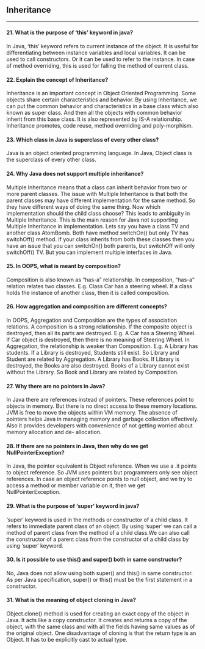 
## Inheritance
*************
#### 21. What is the purpose of ‘this’ keyword in java?

In Java, ‘this’ keyword refers to current instance of the object. It is useful for differentiating between instance variables and local variables. It can be used to call constructors. Or it can be used to refer to the instance. In case of method overriding, this is used for falling the method of
current class.

#### 22. Explain the concept of Inheritance?

Inheritance is an important concept in Object Oriented Programming. Some objects share certain characteristics and behavior. By using Inheritance, we can put the common behavior and characteristics in a base class which also known as super class. And then all the objects with common behavior inherit from this base class.
It is also represented by IS-A relationship. Inheritance promotes, code reuse, method overriding and poly-morphism.

#### 23. Which class in Java is superclass of every other class?

Java is an object oriented programming language. In Java, Object class is the superclass of every other class.

#### 24. Why Java does not support multiple inheritance?

Multiple Inheritance means that a class can inherit behavior from two or more parent classes. The issue with Multiple Inheritance is that both the parent classes
may have different implementation for the same method. So they have different ways of doing the same thing. Now which implementation should the child class choose?
This leads to ambiguity in Multiple Inheritance. This is the main reason for Java not supporting Multiple Inheritance in implementation.
Lets say you have a class TV and another class AtomBomb. Both have method switchOn() but only TV has switchOff() method. If your class inherits from both these classes then you have an issue
that you can switchOn() both parents, but switchOff will only switchOff() TV.
But you can implement multiple interfaces in Java.

#### 25. In OOPS, what is meant by composition?
Composition is also known as “has-a” relationship. In composition, “has-a” relation relates two classes. E.g. Class Car has a steering wheel.
If a class holds the instance of another class, then it is called composition.

#### 26. How aggregation and composition are different concepts?

In OOPS, Aggregation and Composition are the types of association relations. A composition is a strong relationship. If the composite object is destroyed, then all its parts are destroyed. E.g. A Car has a
Steering Wheel. If Car object is destroyed, then there is no meaning of Steering Wheel.
In Aggregation, the relationship is weaker than Composition. 
E.g. A Library has students. If a Library is destroyed, Students still exist. So Library and Student are related by Aggregation. A Library has Books. If Library is destroyed, the Books are also destroyed.
Books of a Library cannot exist without the Library. So Book and Library are related by Composition.

#### 27. Why there are no pointers in Java?

In Java there are references instead of pointers. These references point to objects in memory. But there is no direct access to these memory locations. JVM is free to move the objects within VM
memory.
The absence of pointers helps Java in managing memory and garbage collection effectively. Also it provides developers with convenience of not getting worried about memory allocation and de-
allocation.

#### 28. If there are no pointers in Java, then why do we get NullPointerException?

In Java, the pointer equivalent is Object reference. When we use a .it points to object reference. So JVM uses pointers but programmers only see object references.
In case an object reference points to null object, and we try to access a method or member variable on it, then we get NullPointerException.

#### 29. What is the purpose of ‘super’ keyword in java?

‘super’ keyword is used in the methods or constructor of a child class. It refers to immediate parent class of an object. By using ‘super’ we can call a method of parent class from the method of a child class.We can also call the constructor of a parent class from the constructor of a child class by using ‘super’ keyword.

#### 30. Is it possible to use this() and super() both in same constructor?

No, Java does not allow using both super() and this() in same constructor. As per Java specification, super() or this() must be the first statement in a constructor.

#### 31. What is the meaning of object cloning in Java?
Object.clone() method is used for creating an exact copy of the object in Java. It acts like a copy constructor. It creates and returns a copy of the object, with the same class and with all the fields having same values as of the original object. One disadvantage of cloning is that the return type is an Object. It has to be explicitly cast to actual type.